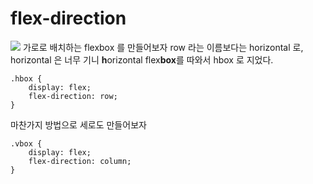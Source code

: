 flex-direction
===
![](https://velog.velcdn.com/images%2Fteo%2Fpost%2Fbcae6193-ae2c-4d08-b66f-c8eeb8978cb4%2F%E1%84%89%E1%85%B3%E1%84%8F%E1%85%B3%E1%84%85%E1%85%B5%E1%86%AB%E1%84%89%E1%85%A3%E1%86%BA%202021-12-04%20%E1%84%8B%E1%85%A9%E1%84%92%E1%85%AE%209.12.47.png)
가로로 배치하는 flexbox 를 만들어보자
row 라는 이름보다는 horizontal 로, horizontal 은 너무 기니 **h**orizontal flex**box**를 따와서 hbox 로 지었다.

```
.hbox {
    display: flex;
    flex-direction: row;
}
```
마찬가지 방법으로 세로도 만들어보자
```
.vbox {
    display: flex;
    flex-direction: column;
}
```
